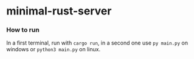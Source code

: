 # minimal-rust-server

### How to run

In a first terminal, run with `cargo run`, in a second one use `py main.py` on windows or `python3 main.py` on linux.

